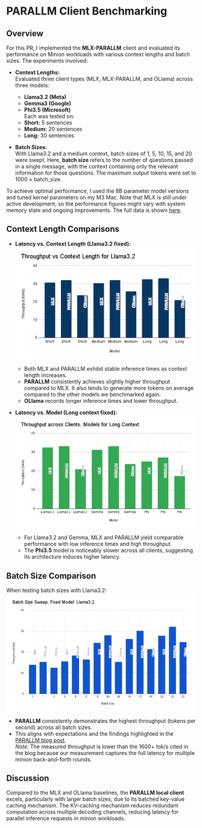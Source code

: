 # PARALLM Client Benchmarking

## Overview

For this PR, I implemented the **MLX-PARALLM** client and evaluated its performance on Minion workloads with various context lengths and batch sizes. The experiments involved:

- **Context Lengths:**  
  Evaluated three client types (MLX, MLX-PARALLM, and OLlama) across three models:  
  - **Llama3.2 (Meta)**
  - **Gemma3 (Google)**
  - **Phi3.5 (Microsoft)**  
  Each was tested on:
  - **Short:** 5 sentences
  - **Medium:** 20 sentences
  - **Long:** 30 sentences

- **Batch Sizes:**  
  With Llama3.2 and a medium context, batch sizes of 1, 5, 10, 15, and 20 were swept. Here, **batch size** refers to the number of questions passed in a single message, with the context containing only the relevant information for those questions. The maximum output tokens were set to 1000 × batch_size.

To achieve optimal performance, I used the 8B parameter model versions and tuned kernel parameters on my M3 Mac. Note that MLX is still under active development, so the performance figures might vary with system memory state and ongoing improvements. The full data is shown [here](https://docs.google.com/spreadsheets/d/1IH-xpbUJR6-BNED3eiMSORoRWESVv9N49g63nhEIZoM/edit?usp=sharing).

## Context Length Comparisons

- **Latency vs. Context Length (Llama3.2 fixed):**  
  ![Throughput vs Context Length for Llama 3.2](fixed_llama_sweep.png)
  - Both MLX and PARALLM exhibit stable inference times as context length increases.
  - **PARALLM** consistently achieves slightly higher throughput compared to MLX. It also tends to generate more tokens on average compared to the other models we benchmarked again.
  - **OLlama** records longer inference times and lower throughput.

- **Latency vs. Model (Long context fixed):**  
  ![Throughput across Clients and Models for Long Contexts](fixed_long_context_sweep.png)
  - For Llama3.2 and Gemma, MLX and PARALLM yield comparable performance with low inference times and high throughput.
  - The **Phi3.5** model is noticeably slower across all clients, suggesting its architecture induces higher latency.

## Batch Size Comparison

When testing batch sizes with Llama3.2:
![Batch Size Sweep for Llama3.2, Medium Context Length](batch_size_sweep.png)
- **PARALLM** consistently demonstrates the highest throughput (tokens per second) across all batch sizes.
- This aligns with expectations and the findings highlighted in the [PARALLM blog post](https://willcb.com/blog/parallm/).  
  *Note:* The measured throughput is lower than the 1600+ tok/s cited in the blog because our measurement captures the full latency for multiple minion back-and-forth rounds.

## Discussion

Compared to the MLX and OLlama baselines, the **PARALLM local client** excels, particularly with larger batch sizes, due to its batched key-value caching mechanism. The KV-caching mechanism reduces redundant computation across multiple decoding channels, reducing latency for parallel inference requests in minion workloads.
